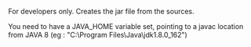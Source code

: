 For developers only. Creates the jar file from the sources.

You need to have a JAVA_HOME variable set, pointing to a javac location from JAVA 8 (eg : "C:\Program Files\Java\jdk1.8.0_162")